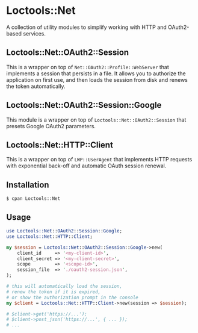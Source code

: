 # Loctools::Net

A collection of utility modules to simplify working with HTTP and OAuth2-based services.

## Loctools::Net::OAuth2::Session

This is a wrapper on top of `Net::OAuth2::Profile::WebServer` that implements a session that persists in a file. It allows you to authorize the application on first use, and then loads the session from disk and renews the token automatically.

## Loctools::Net::OAuth2::Session::Google

This module is a wrapper on top of `Loctools::Net::OAuth2::Session` that presets Google OAuth2 parameters.

## Loctools::Net::HTTP::Client

This is a wrapper on top of `LWP::UserAgent` that implements HTTP requests with exponential back-off and automatic OAuth session renewal.

## Installation

    $ cpan Loctools::Net

## Usage

```perl
use Loctools::Net::OAuth2::Session::Google;
use Loctools::Net::HTTP::Client;

my $session = Loctools::Net::OAuth2::Session::Google->new(
    client_id     => '<my-client-id>',
    client_secret => '<my-client-secret>',
    scope         => '<scope-id>',
    session_file  => './oauth2-session.json',
);

# this will automatically load the session,
# renew the token if it is expired,
# or show the authorization prompt in the console
my $client = Loctools::Net::HTTP::Client->new(session => $session);

# $client->get('https://...');
# $client->post_json('https://...', { ... });
# ...
```
